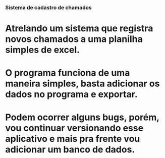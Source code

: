 ### Sistema de cadastro de chamados

# Atrelando um sistema que registra novos chamados a uma planilha simples de excel.


# O programa funciona de uma maneira simples, basta adicionar os dados no programa e exportar.


# Podem ocorrer alguns bugs, porém, vou continuar versionando esse aplicativo e mais pra frente vou adicionar um banco de dados.
